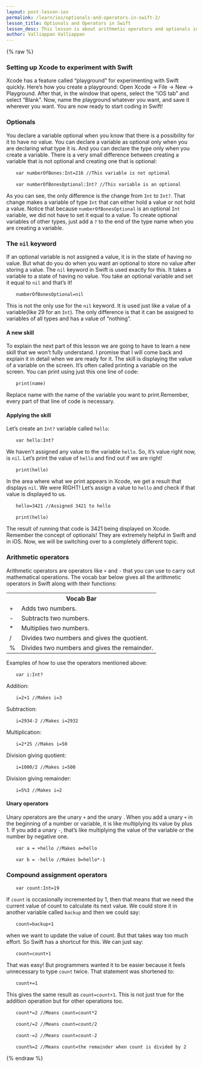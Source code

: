 ```yaml
---
layout: post-lesson-ios
permalink: /learn/ios/optionals-and-operators-in-swift-2/
lesson_title: Optionals and Operators in Swift
lesson_desc: This lesson is about arithmetic operators and optionals in Swift.
author: Valliappan Valliappan
---
```


<script src="/questions.js"></script>

{% raw %}
<h3>Setting up Xcode to experiment with Swift</h3>
Xcode has a feature called “playground” for experimenting with Swift quickly. Here’s how you create a playground:
Open Xcode -> File -> New -> Playground.
After that, in the window that opens, select the “iOS tab” and select “Blank”. Now, name the playground whatever you want, and save it wherever you want.
You are now ready to start coding in Swift!
<h3>Optionals</h3>
You declare a variable optional when you know that there is a possibility for it to have no value. You can declare a variable as optional only when you are declaring what type it is. And you can declare the type only when you create a variable. 
There is a very small difference between creating a variable that is not optional and creating one that is optional:

<pre>   <code>var numberOfBones:Int=216 //This variable is not optional</code></pre>

<pre>   <code>var numberOfBonesOptional:Int? //This variable is an optional</code></pre>

As you can see, the only difference is the change from <code>Int</code> to <code>Int?</code>. That change makes a variable of type <code>Int</code> that can either hold a value or not hold a value. Notice that because <code>numberOfBonesOptional</code> is an optional <code>Int</code> variable, we did not have to set it equal to a value.
To create optional variables of other types, just add a <code>?</code> to the end of the type name when you are creating a variable.

<h3>The <code>nil</code> keyword</h3>
If an optional variable is not assigned a value, it is in the state of having no value. But what do you do when you want an optional to store no value after storing a value. The <code>nil</code> keyword in Swift is used exactly for this. It takes a variable to a state of having no value. You take an optional variable and set it equal to <code>nil</code> and that’s it!

<pre>   <code>numberOfBonesOptional=nil</code></pre>

This is not the only use for the <code>nil</code> keyword. It is used just like a value of a variable(like 29 for an <code>Int</code>). The only difference is that it can be assigned to variables of all types and has a value of “nothing”.

<h4>A new skill</h4>
To explain the next part of this lesson we are going to have to learn a new skill that we won’t fully understand. I promise that I will come back and explain it in detail when we are ready for it. The skill is displaying the value of a variable on the screen. It’s often called printing a variable on the screen. 
You can print using just this one line of code:

<pre>   <code>print(name)</code></pre>

Replace name with the name of the variable you want to print.Remember, every part of that line of code is necessary.
<h4>Applying the skill</h4>
Let’s create an <code>Int?</code> variable called <code>hello</code>:

<pre>   <code>var hello:Int?</code></pre>

We haven’t assigned any value to the variable <code>hello</code>. So, it’s value right now, is <code>nil</code>. Let’s print the value of <code>hello</code> and find out if we are right!

<pre>   <code>print(hello)</code></pre>

In the area where what we print appears in Xcode, we get a result that displays <code>nil</code>. We were RIGHT!
Let’s assign a value to <code>hello</code> and check if that value is displayed to us.

<pre>   <code>hello=3421 //Assigned 3421 to hello</code></pre>

<pre>   <code>print(hello)</code></pre>

The result of running that code is 3421 being displayed on Xcode. Remember the concept of optionals! They are extremely helpful in Swift and in iOS. Now, we will be switching over to a completely different topic.

<h3>Arithmetic operators</h3>
Arithmetic operators are operators like <code>+</code> and <code>-</code> that you can use to carry out mathematical operations. The vocab bar below gives all the arithmetic operators in Swift along with their functions:
<table>
<tr>
<th colspan="2">Vocab Bar</th>
</tr>
<tr>
<td>+</td>
<td>Adds two numbers.</td>
</tr>
<tr>
<td>-</td>
<td>Subtracts two numbers.</td>
</tr>
<tr>
<td>*</td>
<td>Multiplies two numbers.</td>
</tr>
<tr>
<td>/</td>
<td>Divides two numbers and gives the quotient.</td>
</tr>
<tr>
<td>%</td>
<td>Divides two numbers and gives the remainder.</td>
</tr>
</table>
Examples of how to use the operators mentioned above:

<pre>   <code>var i:Int?</code></pre>

Addition:

<pre>   <code>i=2+1 //Makes i=3</code></pre>

Subtraction:

<pre>   <code>i=2934-2 //Makes i=2932</code></pre>

Multiplication:

<pre>   <code>i=2*25 //Makes i=50</code></pre>

Division giving quotient:

<pre>   <code>i=1000/2 //Makes i=500</code></pre>

Division giving remainder:

<pre>   <code>i=5%3 //Makes i=2</code></pre>

<h4>Unary operators</h4>
Unary operators are the unary <code>+</code> and the unary . When you add a unary <code>+</code> in the beginning of a number or variable, it is like multiplying its value by plus 1. If you add a unary <code>-</code>, that’s like multiplying the value of the variable or the number by negative one.

<pre>   <code>var a = +hello //Makes a=hello</code></pre>

<pre>   <code>var b = -hello //Makes b=hello*-1</code></pre>

<h3>Compound assignment operators</h3>

<pre>   <code>var count:Int=19</code></pre>

If <code>count</code> is occasionally incremented by 1, then that means that we need the current value of count to calculate its next value. We could store it in another variable called <code>backup</code> and then we could say:

<pre>   <code>count=backup+1</code></pre>

when we want to update the value of count. But that takes way too much effort.
So Swift has a shortcut for this. We can just say:

<pre>   <code>count=count+1</code></pre>

That was easy!
But programmers wanted it to be easier because it feels unnecessary to type <code>count</code> twice.
That statement was shortened to:

<pre>   <code>count+=1</code></pre>

This gives the same result as <code>count=count+1</code>.
This is not just true for the addition operation but for other operations too.

<pre>   <code>count*=2 //Means count=count*2</code></pre>

<pre>   <code>count/=2 //Means count=count/2</code></pre>

<pre>   <code>count-=2 //Means count=count-2</code></pre>

<pre>   <code>count%=2 //Means count=the remainder when count is divided by 2</code></pre>
{% endraw %}


